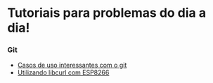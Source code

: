 # Tutoriais para problemas do dia a dia!

### Git

  - [Casos de uso interessantes com o git](https://github.com/lar-ect/Tutoriais/blob/master/git.md)
  - [Utilizando libcurl com ESP8266](https://github.com/lar-ect/Tutoriais/blob/master/libcurl/src/src.adoc)
